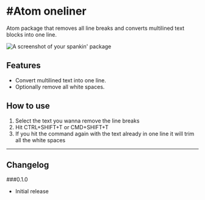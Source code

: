 #Atom oneliner
====================

Atom package that removes all line breaks and converts multilined text blocks into one line.

![A screenshot of your spankin' package](http://caferati.me/images/labs/oneliner.gif)

## Features

* Convert multilined text into one line.
* Optionally remove all white spaces.

## How to use
1. Select the text you wanna remove the line breaks
2. Hit CTRL+SHIFT+T or CMD+SHIFT+T
3. If you hit the command again with the text already in one line it will trim all the white spaces

----------------

## Changelog ##

###0.1.0
- Initial release
